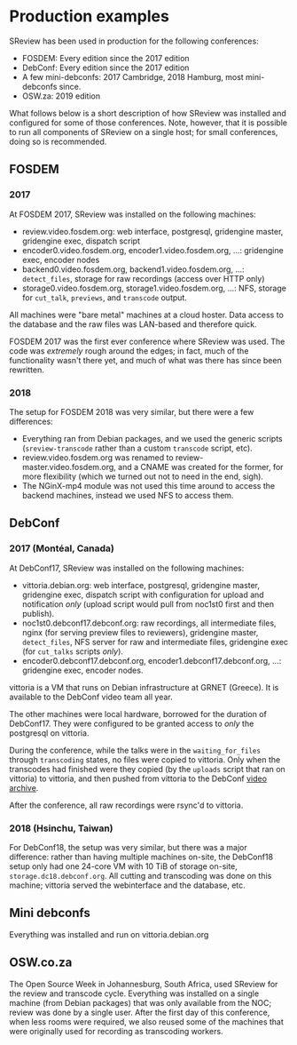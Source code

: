 # Production examples

SReview has been used in production for the following conferences:

* FOSDEM: Every edition since the 2017 edition
* DebConf: Every edition since the 2017 edition
* A few mini-debconfs: 2017 Cambridge, 2018 Hamburg, most mini-debconfs
  since.
* OSW.za: 2019 edition

What follows below is a short description of how SReview was installed
and configured for some of those conferences. Note, however, that it is
possible to run all components of SReview on a single host; for small
conferences, doing so is recommended.

## FOSDEM

### 2017

At FOSDEM 2017, SReview was installed on the following machines:

- review.video.fosdem.org: web interface, postgresql, gridengine master,
  gridengine exec, dispatch script
- encoder0.video.fosdem.org, encoder1.video.fosdem.org, ...: gridengine
  exec, encoder nodes
- backend0.video.fosdem.org, backend1.video.fosdem.org, ...:
  `detect_files`, storage for raw recordings (access over HTTP only)
- storage0.video.fosdem.org, storage1.video.fosdem.org, ...: NFS,
  storage for `cut_talk`, `previews`, and `transcode` output.

All machines were "bare metal" machines at a cloud hoster. Data access
to the database and the raw files was LAN-based and therefore quick.

FOSDEM 2017 was the first ever conference where SReview was used. The
code was *extremely* rough around the edges; in fact, much of the
functionality wasn't there yet, and much of what was there has since
been rewritten.

### 2018

The setup for FOSDEM 2018 was very similar, but there were a few
differences:

- Everything ran from Debian packages, and we used the generic scripts
  (`sreview-transcode` rather than a custom `transcode` script, etc).
- review.video.fosdem.org was renamed to review-master.video.fosdem.org,
  and a CNAME was created for the former, for more flexibility (which we
  turned out not to need in the end, sigh).
- The NGinX-mp4 module was not used this time around to access the
  backend machines, instead we used NFS to access them.

## DebConf

### 2017 (Montéal, Canada)

At DebConf17, SReview was installed on the following machines:

- vittoria.debian.org: web interface, postgresql, gridengine master,
  gridengine exec, dispatch script with configuration for upload and
  notification *only* (upload script would pull from noc1st0 first and
  then publish).
- noc1st0.debconf17.debconf.org: raw recordings, all intermediate files,
  nginx (for serving preview files to reviewers), gridengine master,
  `detect_files`, NFS server for raw and intermediate files, gridengine
  exec (for `cut_talks` scripts *only*).
- encoder0.debconf17.debconf.org, encoder1.debconf17.debconf.org, ...:
  gridengine exec, encoder nodes.

vittoria is a VM that runs on Debian infrastructure at GRNET (Greece).
It is available to the DebConf video team all year.

The other machines were local hardware, borrowed for the duration of
DebConf17. They were configured to be granted access to *only* the
postgresql on vittoria.

During the conference, while the talks were in the `waiting_for_files`
through `transcoding` states, no files were copied to vittoria. Only
when the transcodes had finished were they copied (by the `uploads`
script that ran on vittoria) to vittoria, and then pushed from vittoria
to the DebConf [video archive](https://video.debian.net).

After the conference, all raw recordings were rsync'd to vittoria.

### 2018 (Hsinchu, Taiwan)

For DebConf18, the setup was very similar, but there was a major
difference: rather than having multiple machines on-site, the DebConf18
setup only had one 24-core VM with 10 TiB of storage on-site,
`storage.dc18.debconf.org`. All cutting and transcoding was done on this
machine; vittoria served the webinterface and the database, etc.

## Mini debconfs

Everything was installed and run on vittoria.debian.org

## OSW.co.za

The Open Source Week in Johannesburg, South Africa, used SReview for the
review and transcode cycle. Everything was installed on a single
machine (from Debian packages) that was only available from the NOC;
review was done by a single user. After the first day of this
conference, when less rooms were required, we also reused some of the
machines that were originally used for recording as transcoding workers.
